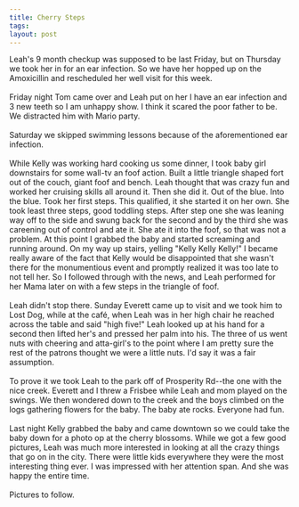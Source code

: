 ```yaml
---
title: Cherry Steps
tags: 
layout: post
---
```

Leah's 9 month checkup was supposed to be last Friday, but on Thursday we took her in for an ear infection.  So we have her hopped up on the Amoxicillin and rescheduled her well visit for this week.<br /><br />Friday night Tom came over and Leah put on her I have an ear infection and 3 new teeth so I am unhappy show.  I think it scared the poor father to be. We distracted him with Mario party.<br /><br />Saturday we skipped swimming lessons because of the aforementioned ear infection.<br /><br />While Kelly was working hard cooking us some dinner, I took baby girl downstairs for some wall-tv an foof action.  Built a little triangle shaped fort out of the couch, giant foof and bench. Leah thought that was crazy fun and worked her cruising skills all around it.  Then she did it.  Out of the blue.  Into the blue.  Took her first steps.  This qualified, it she started it on her own.  She took least three steps, good toddling steps.  After step one she was leaning way off to the side and swung back for the second and by the third she was careening out of control and ate it.  She ate it into the foof, so that was not a problem. At this point I grabbed the baby and started screaming and running around.  On my way up stairs, yelling "Kelly Kelly Kelly!" I became really aware of the fact that Kelly would be disappointed that she wasn't there for the monumentious  event and promptly realized it was too late to not tell her.  So I followed through with the news, and Leah performed for her Mama later on with a few steps in the triangle of foof.<br /><br />Leah didn't stop there.  Sunday Everett came up to visit and we took him to Lost Dog, while at the café, when Leah was in her high chair he  reached across the table and said "high five!" Leah looked up at his hand for a second then lifted her's and pressed her palm into his.  The three of us went nuts with cheering and atta-girl's to the point where I am pretty sure the rest of the patrons thought we were a little nuts.  I'd say it was a fair assumption.<br /><br />To prove it we took Leah to the park off of Prosperity Rd--the one with the nice creek. Everett and I threw a Frisbee while Leah and mom played on the swings.  We then wondered down to the creek and the boys climbed on the logs gathering flowers for the baby.  The baby ate rocks.  Everyone had fun.<br /><br />Last night Kelly grabbed the baby and came downtown so we could take the baby down for a photo op at the cherry blossoms.  While we got a few good pictures, Leah was much more interested in looking at all the crazy things that go on in the city.  There were little kids everywhere they were the most interesting thing ever. I was impressed with her attention span.  And she was happy the entire time.  <br /><br />Pictures to follow.
